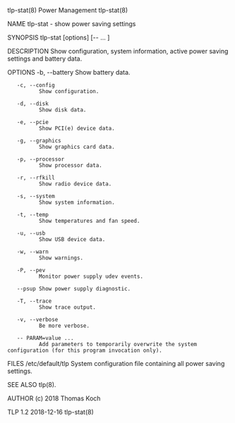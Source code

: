 tlp-stat(8)                                                                                    Power Management                                                                                   tlp-stat(8)

NAME
       tlp-stat - show power saving settings

SYNOPSIS
       tlp-stat [options] [-- <config> ... ]

DESCRIPTION
       Show configuration, system information, active power saving settings and battery data.

OPTIONS
       -b, --battery
              Show battery data.

       -c, --config
              Show configuration.

       -d, --disk
              Show disk data.

       -e, --pcie
              Show PCI(e) device data.

       -g, --graphics
              Show graphics card data.

       -p, --processor
              Show processor data.

       -r, --rfkill
              Show radio device data.

       -s, --system
              Show system information.

       -t, --temp
              Show temperatures and fan speed.

       -u, --usb
              Show USB device data.

       -w, --warn
              Show warnings.

       -P, --pev
              Monitor power supply udev events.

       --psup Show power supply diagnostic.

       -T, --trace
              Show trace output.

       -v, --verbose
              Be more verbose.

       -- PARAM=value ...
              Add parameters to temporarily overwrite the system configuration (for this program invocation only).

FILES
       /etc/default/tlp
              System configuration file containing all power saving settings.

SEE ALSO
       tlp(8).

AUTHOR
       (c) 2018 Thomas Koch <linrunner at gmx.net>

TLP 1.2                                                                                           2018-12-16                                                                                      tlp-stat(8)
